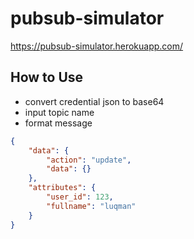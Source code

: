 # pubsub-simulator 

https://pubsub-simulator.herokuapp.com/

## How to Use
- convert credential json to base64
- input topic name
- format message
```json
{
	"data": {
		"action": "update",
		"data": {}
	},
	"attributes": {
		"user_id": 123,
		"fullname": "luqman"
	}
}
```
